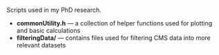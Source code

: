 Scripts used in my PhD research.

- **commonUtility.h** — a collection of helper functions used for plotting and basic calculations  
- **filteringData/** — contains files used for filtering CMS data into more relevant datasets

